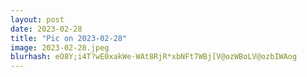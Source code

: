 ```yaml
---
layout: post
date: 2023-02-28
title: "Pic on 2023-02-28"
image: 2023-02-28.jpeg
blurhash: eO8Y;i4T?wE0xakWe-WAt8RjR*xbNFt7WBj[V@ozWBoLV@ozbIWAog
---
```



